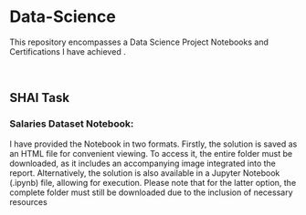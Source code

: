 # Data-Science
This repository encompasses a Data Science Project Notebooks and Certifications I have achieved .

<br>

## SHAI Task
### Salaries Dataset Notebook:
I have provided the Notebook in two formats. Firstly, the solution is saved as an HTML file for convenient viewing. To access it, the entire folder must be downloaded, as it includes an accompanying image integrated into the report. Alternatively, the solution is also      available in a Jupyter Notebook (.ipynb) file, allowing for execution. Please note that for the latter option, the complete folder must still be downloaded due to the inclusion of necessary resources
